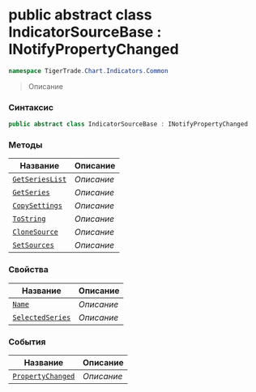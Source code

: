 
# public abstract class IndicatorSourceBase : INotifyPropertyChanged
```csharp
namespace TigerTrade.Chart.Indicators.Common
```



> Описание

### Синтаксис
```csharp
public abstract class IndicatorSourceBase : INotifyPropertyChanged
```


### Методы
| Название | Описание |
| --- | --- |
| [`GetSeriesList`](./IndicatorSourceBase.cs/Методы/GetSeriesList.md) | *Описание* |
| [`GetSeries`](./IndicatorSourceBase.cs/Методы/GetSeries.md) | *Описание* |
| [`CopySettings`](./IndicatorSourceBase.cs/Методы/CopySettings.md) | *Описание* |
| [`ToString`](./IndicatorSourceBase.cs/Методы/ToString.md) | *Описание* |
| [`CloneSource`](./IndicatorSourceBase.cs/Методы/CloneSource.md) | *Описание* |
| [`SetSources`](./IndicatorSourceBase.cs/Методы/SetSources.md) | *Описание* |

### Свойства
| Название | Описание |
| --- | --- |
| [`Name`](./IndicatorSourceBase.cs/Свойства/Name.md) | *Описание* |
| [`SelectedSeries`](./IndicatorSourceBase.cs/Свойства/SelectedSeries.md) | *Описание* |

### События
| Название | Описание |
| --- | --- |
| [`PropertyChanged`](./IndicatorSourceBase.cs/События/PropertyChanged.md) | *Описание* |



